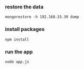 ### restore the data

    mongorestore -h 192.168.33.30 dump

### install packages

    npm install

### run the app

    node app.js
